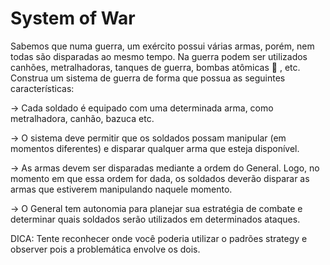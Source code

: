 # System of War 
Sabemos que numa guerra, um exército possui várias armas, porém, nem todas são disparadas ao mesmo tempo. Na guerra podem ser utilizados canhões, metralhadoras, tanques de guerra, bombas atômicas 👀 , etc. Construa um sistema de guerra de forma que possua as seguintes características:

 -> Cada soldado é equipado com uma determinada arma, como metralhadora, canhão, bazuca etc.

 -> O sistema deve permitir que os soldados possam manipular (em momentos diferentes) e disparar qualquer arma que esteja disponível.

 -> As armas devem ser disparadas mediante a ordem do General. Logo, no momento em que essa ordem for dada, os soldados deverão disparar as armas que estiverem manipulando naquele momento.

-> O General tem autonomia para planejar sua estratégia de combate e determinar quais soldados serão utilizados em determinados ataques. 

DICA: Tente reconhecer onde você poderia utilizar o padrões strategy e observer pois a problemática envolve os dois.
